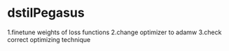 # dstilPegasus

1.finetune weights of loss functions
2.change optimizer to adamw
3.check correct optimizing technique
